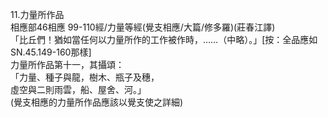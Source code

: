 11.力量所作品  
相應部46相應 99-110經/力量等經(覺支相應/大篇/修多羅)(莊春江譯)  
「比丘們！猶如當任何以力量所作的工作被作時，……（中略）。」[按：全品應如SN.45.149-160那樣]  
力量所作品第十一，其攝頌：  
「力量、種子與龍，樹木、瓶子及穗，  
虛空與二則雨雲，船、屋舍、河。」  
(覺支相應的力量所作品應該以覺支使之詳細)  
  
  
